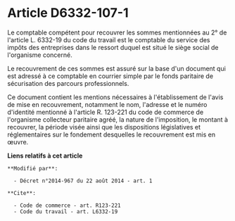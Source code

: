 # Article D6332-107-1

Le comptable compétent pour recouvrer les sommes mentionnées au 2° de l'article L. 6332-19 du code du travail est le
comptable du service des impôts des entreprises dans le ressort duquel est situé le siège social de l'organisme concerné. 

Le recouvrement de ces sommes est assuré sur la base d'un document qui est adressé à ce comptable en courrier simple par le
fonds paritaire de sécurisation des parcours professionnels. 

Ce document contient les mentions nécessaires à l'établissement de l'avis de mise en recouvrement, notamment le nom,
l'adresse et le numéro d'identité mentionné à l'article R. 123-221 du code de commerce de l'organisme collecteur paritaire
agréé, la nature de l'imposition, le montant à recouvrer, la période visée ainsi que les dispositions législatives et
réglementaires sur le fondement desquelles le recouvrement est mis en œuvre.

**Liens relatifs à cet article**

	**Modifié par**:

	  - Décret n°2014-967 du 22 août 2014 - art. 1

	**Cite**:

	  - Code de commerce - art. R123-221
	  - Code du travail - art. L6332-19
